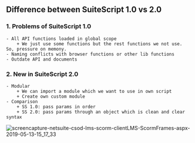 ## Difference between SuiteScript 1.0 vs 2.0

### 1. Problems of SuiteScript 1.0
    - All API functions loaded in global scope
        + We just use some functions but the rest functions we not use. So, pressure on memony.
    - Naming conflicts with browser functions or other lib functions
    - Outdate API and documents
### 2. New in SuiteScript 2.0
    - Modular
        + We can import a module which we want to use in own script
        + Create own custom module
    - Comparison
        + SS 1.0: pass params in order
        + SS 2.0: pass params through an object which is clean and clear syntax

![screencapture-netsuite-csod-lms-scorm-clientLMS-ScormFrames-aspx-2019-05-13-15_17_33](/home/tbvinh/Downloads/screencapture-netsuite-csod-lms-scorm-clientLMS-ScormFrames-aspx-2019-05-13-15_17_33.png)



